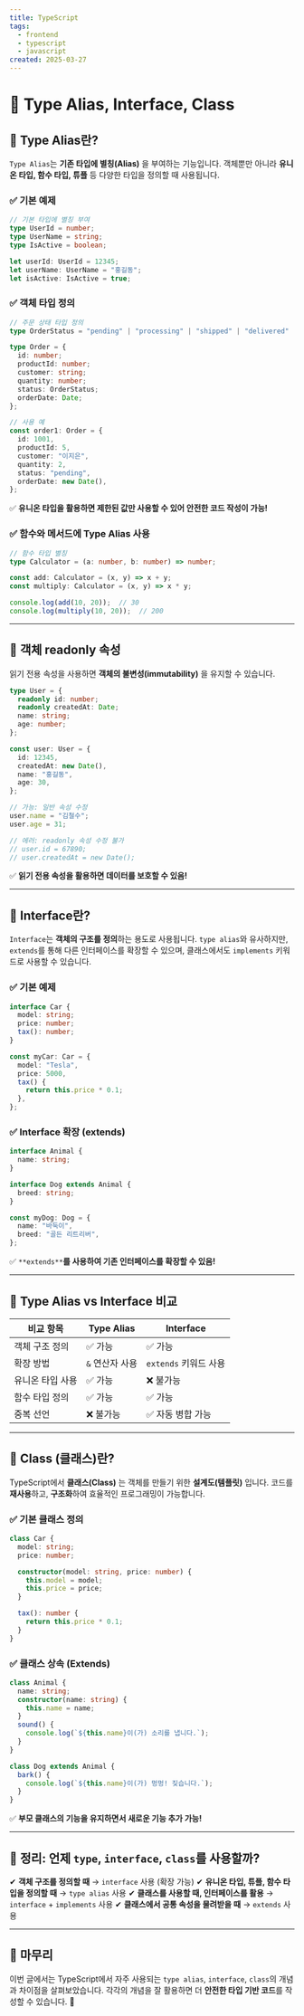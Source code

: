 ```yaml
---
title: TypeScript
tags:
  - frontend
  - typescript
  - javascript
created: 2025-03-27
---
```


# 🚀 Type Alias, Interface, Class 

## 📌 Type Alias란?

`Type Alias`는 **기존 타입에 별칭(Alias)** 을 부여하는 기능입니다. 
객체뿐만 아니라 **유니온 타입, 함수 타입, 튜플** 등 다양한 타입을 정의할 때 사용됩니다.

### ✅ 기본 예제

```ts
// 기본 타입에 별칭 부여
type UserId = number;
type UserName = string;
type IsActive = boolean;

let userId: UserId = 12345;
let userName: UserName = "홍길동";
let isActive: IsActive = true;
```

### ✅ 객체 타입 정의

```ts
// 주문 상태 타입 정의
type OrderStatus = "pending" | "processing" | "shipped" | "delivered" | "canceled";

type Order = {
  id: number;
  productId: number;
  customer: string;
  quantity: number;
  status: OrderStatus;
  orderDate: Date;
};

// 사용 예
const order1: Order = {
  id: 1001,
  productId: 5,
  customer: "이지은",
  quantity: 2,
  status: "pending",
  orderDate: new Date(),
};
```

✅ **유니온 타입을 활용하면 제한된 값만 사용할 수 있어 안전한 코드 작성이 가능!**

### ✅ 함수와 메서드에 Type Alias 사용

```ts
// 함수 타입 별칭
type Calculator = (a: number, b: number) => number;

const add: Calculator = (x, y) => x + y;
const multiply: Calculator = (x, y) => x * y;

console.log(add(10, 20));  // 30
console.log(multiply(10, 20));  // 200
```

---

## 📌 객체 readonly 속성

읽기 전용 속성을 사용하면 **객체의 불변성(immutability)** 을 유지할 수 있습니다.

```ts
type User = {
  readonly id: number;
  readonly createdAt: Date;
  name: string;
  age: number;
};

const user: User = {
  id: 12345,
  createdAt: new Date(),
  name: "홍길동",
  age: 30,
};

// 가능: 일반 속성 수정
user.name = "김철수";
user.age = 31;

// 에러: readonly 속성 수정 불가
// user.id = 67890;
// user.createdAt = new Date();
```

✅ **읽기 전용 속성을 활용하면 데이터를 보호할 수 있음!**

---

## 📌 Interface란?

`Interface`는 **객체의 구조를 정의**하는 용도로 사용됩니다. `type alias`와 유사하지만, `extends`를 통해 다른 인터페이스를 확장할 수 있으며, 클래스에서도 `implements` 키워드로 사용할 수 있습니다.

### ✅ 기본 예제

```ts
interface Car {
  model: string;
  price: number;
  tax(): number;
}

const myCar: Car = {
  model: "Tesla",
  price: 5000,
  tax() {
    return this.price * 0.1;
  },
};
```

### ✅ Interface 확장 (extends)

```ts
interface Animal {
  name: string;
}

interface Dog extends Animal {
  breed: string;
}

const myDog: Dog = {
  name: "바둑이",
  breed: "골든 리트리버",
};
```

✅ `**extends**`**를 사용하여 기존 인터페이스를 확장할 수 있음!**

---

## 📌 Type Alias vs Interface 비교

|비교 항목|Type Alias|Interface|
|---|---|---|
|객체 구조 정의|✅ 가능|✅ 가능|
|확장 방법|`&` 연산자 사용|`extends` 키워드 사용|
|유니온 타입 사용|✅ 가능|❌ 불가능|
|함수 타입 정의|✅ 가능|✅ 가능|
|중복 선언|❌ 불가능|✅ 자동 병합 가능|

---

## 📌 Class (클래스)란?

TypeScript에서 **클래스(Class)** 는 객체를 만들기 위한 **설계도(템플릿)** 입니다. 
코드를 **재사용**하고, **구조화**하여 효율적인 프로그래밍이 가능합니다.

### ✅ 기본 클래스 정의

```ts
class Car {
  model: string;
  price: number;

  constructor(model: string, price: number) {
    this.model = model;
    this.price = price;
  }

  tax(): number {
    return this.price * 0.1;
  }
}
```

### ✅ 클래스 상속 (Extends)

```ts
class Animal {
  name: string;
  constructor(name: string) {
    this.name = name;
  }
  sound() {
    console.log(`${this.name}이(가) 소리를 냅니다.`);
  }
}

class Dog extends Animal {
  bark() {
    console.log(`${this.name}이(가) 멍멍! 짖습니다.`);
  }
}
```

✅ **부모 클래스의 기능을 유지하면서 새로운 기능 추가 가능!**

---

## 🎯 정리: 언제 `type`, `interface`, `class`를 사용할까?

✔ **객체 구조를 정의할 때** → `interface` 사용 (확장 가능) 
✔ **유니온 타입, 튜플, 함수 타입을 정의할 때** → `type alias` 사용
✔ **클래스를 사용할 때, 인터페이스를 활용** → `interface` + `implements` 사용
✔ **클래스에서 공통 속성을 물려받을 때** → `extends` 사용

---

## 🎉 마무리

이번 글에서는 TypeScript에서 자주 사용되는 `type alias`, `interface`, `class`의 개념과 차이점을 살펴보았습니다. 각각의 개념을 잘 활용하면 더 **안전한 타입 기반 코드**를 작성할 수 있습니다. 🎯

